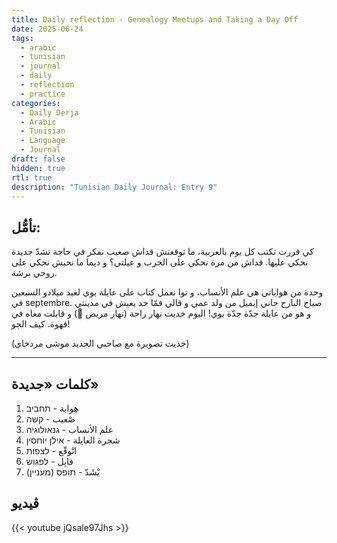 ```yaml
---
title: Daily reflection - Genealogy Meetups and Taking a Day Off
date: 2025-06-24
tags:
  - arabic
  - tunisian
  - journal
  - daily
  - reflection
  - practice
categories:
  - Daily Derja
  - Arabic
  - Tunisian
  - Language
  - Journal
draft: false
hidden: true
rtl: true
description: "Tunisian Daily Journal: Entry 9"
---
```


## تأمُّل:

كي قررت نكتب كل يوم بالعربية، ما توقعتش قداش صعيب نفكر في حاجة تشدّ جديدة نحكي عليها. قداش من مرة نحكي على الحرب و عيلتي؟ و ديما ما نحبش نحكي على روحي برشة.

وحدة من هواياتي هي علم الأنساب، و توا نعمل كتاب على عايلة بوي لعيد ميلادو السبعين في septembre. صباح البارح جاني إيميل من ولد عمي و قالي فمّا حد يعيش في مدينتي و هو من عايلة جدّة جدّة بوي! اليوم خديت نهار راحة (نهار مريض 👹) و قابلت معاه في قهوة. كيف الجو!

(خذيت تصويرة مع صاحبي الجديد موشى مردخاي)

---
## كلمات «جديدة»

1. هِواية - תחביב
2. صْعيب - קשה
3. علم الأنساب - גנאולוגיה
4. شجرة العايلة - אילן יוחסין
5. اتْوقّع - לצפות
6. قابِل - לפגוש
7. يْشَدّ - תופס (מעניין)

## ڤيديو

{{< youtube jQsale97Jhs >}}
